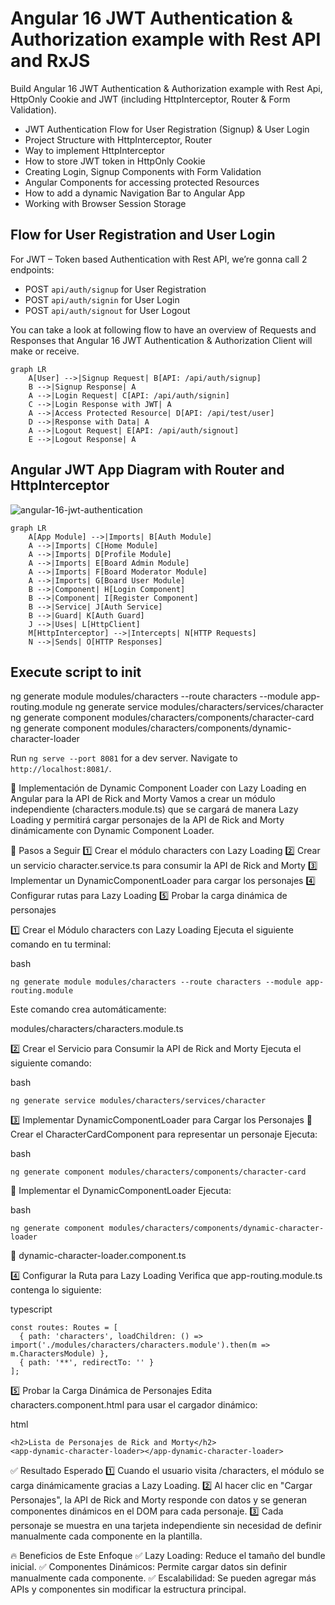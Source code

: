 # Angular 16 JWT Authentication & Authorization example with Rest API and RxJS

Build Angular 16 JWT Authentication & Authorization example with Rest Api, HttpOnly Cookie and JWT (including HttpInterceptor, Router & Form Validation).
- JWT Authentication Flow for User Registration (Signup) & User Login
- Project Structure with HttpInterceptor, Router
- Way to implement HttpInterceptor
- How to store JWT token in HttpOnly Cookie
- Creating Login, Signup Components with Form Validation
- Angular Components for accessing protected Resources
- How to add a dynamic Navigation Bar to Angular App
- Working with Browser Session Storage

## Flow for User Registration and User Login
For JWT – Token based Authentication with Rest API, we’re gonna call 2 endpoints:
- POST `api/auth/signup` for User Registration
- POST `api/auth/signin` for User Login
- POST `api/auth/signout` for User Logout

You can take a look at following flow to have an overview of Requests and Responses that Angular 16 JWT Authentication & Authorization Client will make or receive.

```mermaid
graph LR
    A[User] -->|Signup Request| B[API: /api/auth/signup]
    B -->|Signup Response| A
    A -->|Login Request| C[API: /api/auth/signin]
    C -->|Login Response with JWT| A
    A -->|Access Protected Resource| D[API: /api/test/user]
    D -->|Response with Data| A
    A -->|Logout Request| E[API: /api/auth/signout]
    E -->|Logout Response| A
```

## Angular JWT App Diagram with Router and HttpInterceptor
![angular-16-jwt-authentication](angular-16-jwt-authentication.png)

```mermaid
graph LR
    A[App Module] -->|Imports| B[Auth Module]
    A -->|Imports| C[Home Module]
    A -->|Imports| D[Profile Module]
    A -->|Imports| E[Board Admin Module]
    A -->|Imports| F[Board Moderator Module]
    A -->|Imports| G[Board User Module]
    B -->|Component| H[Login Component]
    B -->|Component| I[Register Component]
    B -->|Service| J[Auth Service]
    B -->|Guard| K[Auth Guard]
    J -->|Uses| L[HttpClient]
    M[HttpInterceptor] -->|Intercepts| N[HTTP Requests]
    N -->|Sends| O[HTTP Responses]
```

## Execute script to init

ng generate module modules/characters --route characters --module app-routing.module
ng generate service modules/characters/services/character
ng generate component modules/characters/components/character-card
ng generate component modules/characters/components/dynamic-character-loader


Run `ng serve --port 8081` for a dev server. Navigate to `http://localhost:8081/`.


🚀 Implementación de Dynamic Component Loader con Lazy Loading en Angular para la API de Rick and Morty
Vamos a crear un módulo independiente (characters.module.ts) que se cargará de manera Lazy Loading y permitirá cargar personajes de la API de Rick and Morty dinámicamente con Dynamic Component Loader.

📌 Pasos a Seguir
1️⃣ Crear el módulo characters con Lazy Loading
2️⃣ Crear un servicio character.service.ts para consumir la API de Rick and Morty
3️⃣ Implementar un DynamicComponentLoader para cargar los personajes
4️⃣ Configurar rutas para Lazy Loading
5️⃣ Probar la carga dinámica de personajes

1️⃣ Crear el Módulo characters con Lazy Loading
Ejecuta el siguiente comando en tu terminal:

bash
```
ng generate module modules/characters --route characters --module app-routing.module
```
Este comando crea automáticamente:

modules/characters/characters.module.ts


2️⃣ Crear el Servicio para Consumir la API de Rick and Morty
Ejecuta el siguiente comando:

bash
```
ng generate service modules/characters/services/character
```

3️⃣ Implementar DynamicComponentLoader para Cargar los Personajes
📌 Crear el CharacterCardComponent para representar un personaje
Ejecuta:

bash
```
ng generate component modules/characters/components/character-card
```


📌 Implementar el DynamicComponentLoader
Ejecuta:

bash
```
ng generate component modules/characters/components/dynamic-character-loader
```

📌 dynamic-character-loader.component.ts

4️⃣ Configurar la Ruta para Lazy Loading
Verifica que app-routing.module.ts contenga lo siguiente:

typescript
```
const routes: Routes = [
  { path: 'characters', loadChildren: () => import('./modules/characters/characters.module').then(m => m.CharactersModule) },
  { path: '**', redirectTo: '' }
];
```

5️⃣ Probar la Carga Dinámica de Personajes
Edita characters.component.html para usar el cargador dinámico:

html
```
<h2>Lista de Personajes de Rick and Morty</h2>
<app-dynamic-character-loader></app-dynamic-character-loader>
```

✅ Resultado Esperado
1️⃣ Cuando el usuario visita /characters, el módulo se carga dinámicamente gracias a Lazy Loading.
2️⃣ Al hacer clic en "Cargar Personajes", la API de Rick and Morty responde con datos y se generan componentes dinámicos en el DOM para cada personaje.
3️⃣ Cada personaje se muestra en una tarjeta independiente sin necesidad de definir manualmente cada componente en la plantilla.

🔥 Beneficios de Este Enfoque
✅ Lazy Loading: Reduce el tamaño del bundle inicial.
✅ Componentes Dinámicos: Permite cargar datos sin definir manualmente cada componente.
✅ Escalabilidad: Se pueden agregar más APIs y componentes sin modificar la estructura principal.
